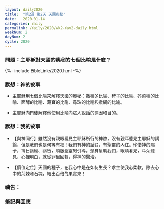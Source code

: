 ```yaml
---
layout: daily2020
title:  "第2週 第2天 天國奧秘"
date:   2020-01-14
categories: daily
permalink: /daily/2020/wk2-day2-daily.html
weekNum: 2
dayNum: 2
cycle: 2020
---
```


### 問題：主耶穌對天國的奧秘的七個比喻是什麼？

{%- include BibleLinks2020.html -%}

### 默想：神的故事 
+ 主耶穌用七個比喻來解釋天國的奧秘：撒種的比喻、稗子的比喻、芥菜種的比喻、面酵的比喻、藏寶的比喻、尋珠的比喻和撒網的比喻。

+ 主耶穌向門徒解釋他使用比喻向眾人說話的原因和目的。

### 默想：我的故事 
+ 【與神同行】雖然沒有親眼看見主耶穌所行的神跡，沒有親耳聽見主耶穌的講論，但是我們也是何等有福！我們有神的話語，有聖靈的內住。珍惜神的賜予，每日讀經、禱告，順服聖靈的引導。愿神幫助我們，眼睛看見，耳朵聽見，心裡明白，就從罪里回轉，得神的醫治。

+ 【價值定位】天國的種子，在我心中是在如何生長？求主使我心柔軟，除去心中的荊棘和石塊，結出百倍的果實來！

### 禱告：

### 筆記與回應
